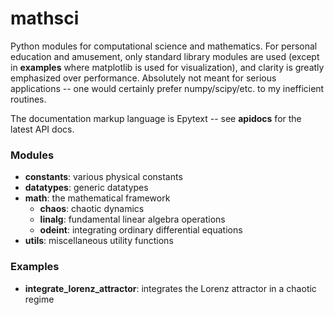 mathsci
========
Python modules for computational science and mathematics. For personal education and amusement, only standard library modules are used (except in __examples__ where matplotlib is used for visualization), and clarity is greatly emphasized over performance. Absolutely not meant for serious applications -- one would certainly prefer numpy/scipy/etc. to my inefficient routines.

The documentation markup language is Epytext -- see __apidocs__ for the latest API docs.

### Modules ###
* __constants__: various physical constants
* __datatypes__: generic datatypes
* __math__: the mathematical framework
    * __chaos__: chaotic dynamics
    * __linalg__: fundamental linear algebra operations
    * __odeint__: integrating ordinary differential equations
* __utils__: miscellaneous utility functions

### Examples ###
* __integrate_lorenz_attractor__: integrates the Lorenz attractor in a chaotic regime
